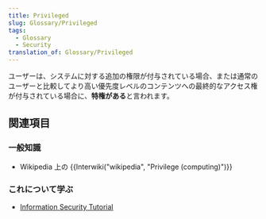 ```yaml
---
title: Privileged
slug: Glossary/Privileged
tags:
  - Glossary
  - Security
translation_of: Glossary/Privileged
---
```

ユーザーは、システムに対する追加の権限が付与されている場合、または通常のユーザーと比較してより高い優先度レベルのコンテンツへの最終的なアクセス権が付与されている場合に、**特権がある**と言われます。

## 関連項目

### 一般知識

- Wikipedia 上の {{Interwiki("wikipedia", "Privilege (computing)")}}

### これについて学ぶ

- [Information Security Tutorial](/ja/Learn/tutorial/Information_Security_Basics)
